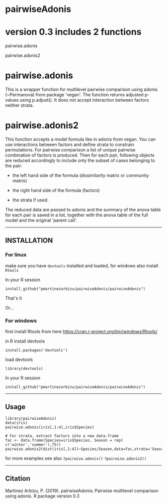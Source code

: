 # pairwiseAdonis
# version 0.3 includes 2 functions
pairwise.adonis

pairwise.adonis2

# pairwise.adonis
This is a wrapper function for multilevel pairwise comparison using adonis (~Permanova) from package 'vegan'. The function returns adjusted p-values using p.adjust(). It does not accept interaction between factors neither strata.

# pairwise.adonis2
This function accepts a model formula like in adonis from vegan. You can use interactions between factors and define strata to constrain permutations. For pairwise comparison a list of unique pairwise combination of factors is produced. Then for each pair, following objects are reduced accordingly to include only the subset of cases belonging to the pair:

- the left hand side of the formula (dissimilarity matrix or community matrix)

- the right hand side of the formula (factors)

- the strata if used.

The reduced data are passed to adonis and the summary of the anova table for each pair is saved in a list, together with the anova table of the full model and the original 'parent call'.


_________________________________________________________________________________________________

## INSTALLATION
### For linux

make sure you have ```devtools``` installed and loaded, for windows also install ```Rtools```

In your R session

```install_github("pmartinezarbizu/pairwiseAdonis/pairwiseAdonis")```

That's it

Or...

### For windows
first install Rtools from here https://cran.r-project.org/bin/windows/Rtools/

in R install devtools

```install.packages('devtools')```

load devtools

```library(devtools)```

In your R session

```install_github("pmartinezarbizu/pairwiseAdonis/pairwiseAdonis")```

____________________________________
## Usage
```
library(pairwiseAdonis)
data(iris)
pairwise.adonis(iris[,1:4],iris$Species)

# For strata, extract factors into a new data.frame
fac <- data.frame(Species=iris$Species, Season = rep( c('winter','summer'),75))
pairwise.adonis2(dist(iris[,1:4])~Species/Season,data=fac,strata='Season')
```

for more examples see also
```?pairwise.adonis()```
```?pairwise.adonis2()```
_____________________________________________
## Citation

Martinez Arbizu, P. (2019). pairwiseAdonis: Pairwise multilevel comparison using adonis. R package version 0.3
